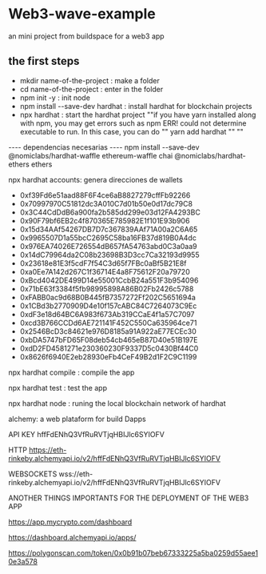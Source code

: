 # Web3-wave-example
an mini project from buildspace for a web3 app

## the first steps
* mkdir name-of-the-project : make a folder
* cd name-of-the-project : enter in the folder
* npm init -y : init node
* npm install --save-dev hardhat : install hardhat for blockchain projects
* npx hardhat : start the hardhat project ""if you have yarn installed along with npm, you may get errors such as npm ERR! could not determine executable to run. In this case, you can do "" yarn add hardhat "" ""

---- dependencias necesarias ----
npm install --save-dev @nomiclabs/hardhat-waffle ethereum-waffle chai @nomiclabs/hardhat-ethers ethers

npx hardhat accounts: genera direcciones de wallets
* 0xf39Fd6e51aad88F6F4ce6aB8827279cffFb92266
* 0x70997970C51812dc3A010C7d01b50e0d17dc79C8
* 0x3C44CdDdB6a900fa2b585dd299e03d12FA4293BC
* 0x90F79bf6EB2c4f870365E785982E1f101E93b906
* 0x15d34AAf54267DB7D7c367839AAf71A00a2C6A65
* 0x9965507D1a55bcC2695C58ba16FB37d819B0A4dc
* 0x976EA74026E726554dB657fA54763abd0C3a0aa9
* 0x14dC79964da2C08b23698B3D3cc7Ca32193d9955
* 0x23618e81E3f5cdF7f54C3d65f7FBc0aBf5B21E8f
* 0xa0Ee7A142d267C1f36714E4a8F75612F20a79720
* 0xBcd4042DE499D14e55001CcbB24a551F3b954096
* 0x71bE63f3384f5fb98995898A86B02Fb2426c5788
* 0xFABB0ac9d68B0B445fB7357272Ff202C5651694a
* 0x1CBd3b2770909D4e10f157cABC84C7264073C9Ec
* 0xdF3e18d64BC6A983f673Ab319CCaE4f1a57C7097
* 0xcd3B766CCDd6AE721141F452C550Ca635964ce71
* 0x2546BcD3c84621e976D8185a91A922aE77ECEc30
* 0xbDA5747bFD65F08deb54cb465eB87D40e51B197E
* 0xdD2FD4581271e230360230F9337D5c0430Bf44C0
* 0x8626f6940E2eb28930eFb4CeF49B2d1F2C9C1199

npx hardhat compile : compile the app

npx hardhat test : test the app

npx hardhat node : runing the local blockchain network of hardhat 

alchemy: a web plataform for build Dapps

API KEY
hffFdENhQ3VfRuRVTjqHBIJlc6SYIOFV

HTTP
https://eth-rinkeby.alchemyapi.io/v2/hffFdENhQ3VfRuRVTjqHBIJlc6SYIOFV

WEBSOCKETS
wss://eth-rinkeby.alchemyapi.io/v2/hffFdENhQ3VfRuRVTjqHBIJlc6SYIOFV

ANOTHER THINGS IMPORTANTS FOR THE DEPLOYMENT OF THE WEB3 APP

https://app.mycrypto.com/dashboard

https://dashboard.alchemyapi.io/apps/

https://polygonscan.com/token/0x0b91b07beb67333225a5ba0259d55aee10e3a578
